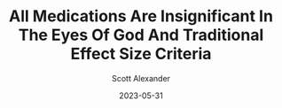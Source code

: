 ---
layout: podcast
title: "All Medications Are Insignificant In The Eyes Of God And Traditional Effect Size Criteria"
author: Scott Alexander
description: https://astralcodexten.substack.com/p/all-medications-are-insignificant
date: 2023-05-31
length: 2041325
duration: 510
guid: all-medications-are-insignificant
---